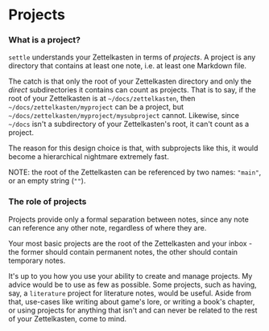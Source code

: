 # Projects

### What is a project?

`settle` understands your Zettelkasten in terms of *projects*. A project is any
directory that contains at least one note, i.e. at least one Markdown file.

The catch is that only the root of your Zettelkasten directory and only the
*direct* subdirectories it contains can count as projects. That is to say, if
the root of your Zettelkasten is at `~/docs/zettelkasten`, then
`~/docs/zettelkasten/myproject` can be a project, but
`~/docs/zettelkasten/myproject/mysubproject` cannot. Likewise, since `~/docs`
isn't a subdirectory of your Zettelkasten's root, it can't count as a project.

The reason for this design choice is that, with subprojects like this, it would
become a hierarchical nightmare extremely fast.

NOTE: the root of the Zettelkasten can be referenced by two names: `"main"`, or
an empty string (`""`).

### The role of projects

Projects provide only a formal separation between notes, since any note can
reference any other note, regardless of where they are.

Your most basic projects are the root of the Zettelkasten and your inbox - the
former should contain permanent notes, the other should contain temporary notes.

It's up to you how you use your ability to create and manage projects. My advice
would be to use as few as possible. Some projects, such as having, say, a
`literature` project for literature notes, would be useful. Aside from that,
use-cases like writing about game's lore, or writing a book's chapter, or using
projects for anything that isn't and can never be related to the rest of your
Zettelkasten, come to mind.
